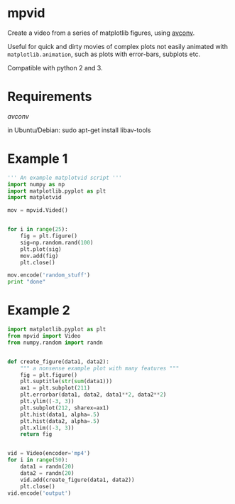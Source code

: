 mpvid
==========

Create a video from a series of matplotlib figures, using [avconv](https://libav.org/avconv.html).

Useful for quick and dirty movies of complex plots not easily animated with `matplotlib.animation`, such as plots with error-bars, subplots etc.

Compatible with python 2 and 3.

Requirements
====

*avconv*

in Ubuntu/Debian: 
sudo apt-get install libav-tools

Example 1
====
```python
''' An example matplotvid script '''
import numpy as np
import matplotlib.pyplot as plt
import matplotvid

mov = mpvid.Vided() 


for i in range(25):
    fig = plt.figure()
    sig=np.random.rand(100)
    plt.plot(sig)
    mov.add(fig)
    plt.close()

mov.encode('random_stuff')
print "done"
```

Example 2
==========

```python
import matplotlib.pyplot as plt
from mpvid import Video
from numpy.random import randn


def create_figure(data1, data2):
    """ a nonsense example plot with many features """
    fig = plt.figure()
    plt.suptitle(str(sum(data1)))
    ax1 = plt.subplot(211)
    plt.errorbar(data1, data2, data1**2, data2**2)
    plt.ylim((-3, 3))
    plt.subplot(212, sharex=ax1)
    plt.hist(data1, alpha=.5)
    plt.hist(data2, alpha=.5)
    plt.xlim((-3, 3))
    return fig


vid = Video(encoder='mp4')
for i in range(50):
    data1 = randn(20)
    data2 = randn(20)
    vid.add(create_figure(data1, data2))
    plt.close()
vid.encode('output')
```

